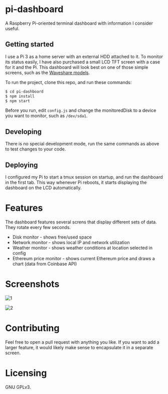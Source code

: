 # pi-dashboard

A Raspberry Pi-oriented terminal dashboard with information I consider useful.

## Getting started

I use a Pi 3 as a home server with an external HDD attached to it. To monitor its status easily, I have also purchased a small LCD TFT screen with a case for it and the Pi. This dashboard will look best on one of those simple screens, such as the [Waveshare models](https://www.waveshare.com/3.5inch-rpi-lcd-a.htm).

To run the project, clone this repo, and run these commands:

```bash
$ cd pi-dashboard
$ npm install
$ npm start
```

Before you run, edit `config.js` and change the monitoredDisk to a device you want to monitor, such as `/dev/sda1`.

## Developing

There is no special development mode, run the same commands as above to test changes to your code.

## Deploying

I configured my Pi to start a tmux session on startup, and run the dashboard in the first tab. This way whenever Pi reboots, it starts displaying the dashboard on the LCD automatically.

# Features

The dashboard features several screns that display different sets of data.
They rotate every few seconds.

* Disk monitor - shows free/used space
* Network monitor - shows local IP and network utilization
* Weather monitor - shows weather conditions at location selected in config
* Ethereum price monitor - shows current Ethereum price and draws a chart (data from Coinbase API)

# Screenshots

![1](https://i.imgur.com/KhSq0tD.jpg)

![2](https://i.imgur.com/cKYmqez.jpg)

# Contributing

Feel free to open a pull request with anything you like.
If you want to add a larger feature, it would likely make sense to encapsulate it in a separate screen.

# Licensing

GNU GPLv3.
